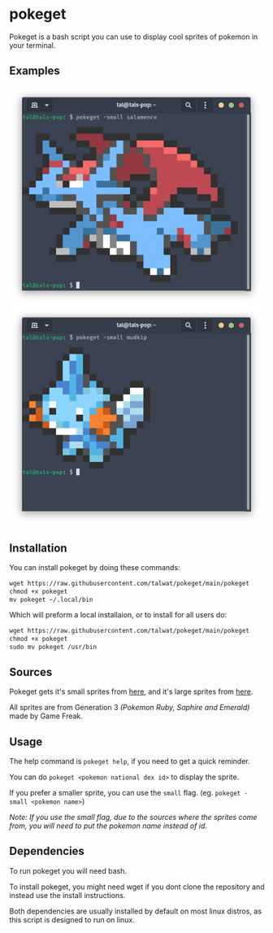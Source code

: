 pokeget
===

Pokeget is a bash script you can use to display cool sprites of pokemon in your terminal.
## Examples
<img src="examples/example-small1.png" width="500"/>
<img src="examples/example-small2.png" width="500"/>

## Installation
You can install pokeget by doing these commands:
```
wget https://raw.githubusercontent.com/talwat/pokeget/main/pokeget
chmod +x pokeget
mv pokeget ~/.local/bin
```
Which will preform a local installaion, or to install for all users do:
```
wget https://raw.githubusercontent.com/talwat/pokeget/main/pokeget
chmod +x pokeget
sudo mv pokeget /usr/bin
```

## Sources
Pokeget gets it's small sprites from [here](https://gitlab.com/phoneybadger/pokemon-colorscripts/), and it's large sprites from [here](https://github.com/shinya/pokemon-terminal-art).

All sprites are from Generation 3 *(Pokemon Ruby, Saphire and Emerald)* made by Game Freak.

## Usage
The help command is `pokeget help`, if you need to get a quick reminder.

You can do `pokeget <pokemon national dex id>` to display the sprite.

If you prefer a smaller sprite, you can use the `small` flag. (eg. `pokeget -small <pokemon name>`)

*Note: If you use the small flag, due to the sources where the sprites come from, you will need to put the pokemon name instead of id.*

## Dependencies
To run pokeget you will need bash.

To install pokeget, you might need wget if you dont clone the repository and instead use the install instructions.

Both dependencies are usually installed by default on most linux distros, as this script is designed to run on linux.
